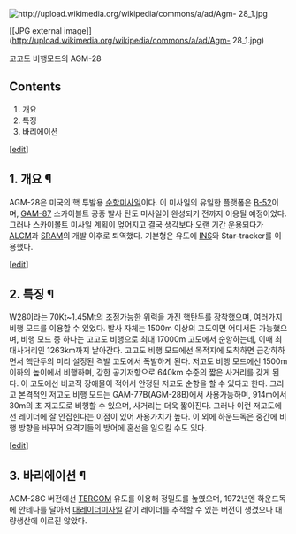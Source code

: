 ![http://upload.wikimedia.org/wikipedia/commons/a/ad/Agm-
28_1.jpg](http://upload.wikimedia.org/wikipedia/commons/a/ad/Agm-28_1.jpg)

[[JPG external image]](http://upload.wikimedia.org/wikipedia/commons/a/ad/Agm-
28_1.jpg)

  
고고도 비행모드의 AGM-28

## Contents

    

1. 개요 
2. 특징 
3. 바리에이션 

[[edit](http://rigvedawiki.net/r1/wiki.php/AGM-28?action=edit&section=1)]

## 1. 개요 ¶

AGM-28은 미국의 핵 투발용 [순항미사일](%EC%88%9C%ED%95%AD%20%EB%AF%B8%EC%82%AC%EC%9D%BC.md)이다. 이 미사일의 유일한
플랫폼은 [B-52](B-52.md)이며, [GAM-87](GAM-87.md) 스카이볼트 공중 발사 탄도 미사일이 완성되기 전까지
이용될 예정이었다. 그러나 스카이볼트 미사일 계획이 엎어지고 결국 생각보다 오랜 기간 운용되다가 [ALCM](ALCM.md)과
[SRAM](SRAM.md)의 개발 이후로 퇴역했다. 기본형은 유도에 [INS](INS.md)와 Star-tracker를
이용했다.

  

[[edit](http://rigvedawiki.net/r1/wiki.php/AGM-28?action=edit&section=2)]

## 2. 특징 ¶

W28이라는 70Kt~1.45Mt의 조정가능한 위력을 가진 핵탄두를 장착했으며, 여러가지 비행 모드를 이용할 수 있었다. 발사 자체는
1500m 이상의 고도이면 어디서든 가능했으며, 비행 모드 중 하나는 고고도 비행으로 최대 17000m 고도에서 순항하는데, 이때
최대사거리인 1263km까지 날아간다. 고고도 비행 모드에선 목적지에 도착하면 급강하하면서 핵탄두의 미리 설정된 격발 고도에서 폭발하게
된다. 저고도 비행 모드에선 1500m 이하의 높이에서 비행하며, 강한 공기저항으로 640km 수준의 짧은 사거리를 갖게 된다. 이 고도에선
비교적 장애물이 적어서 안정된 저고도 순항을 할 수 있다고 한다. 그리고 본격적인 저고도 비행 모드는 GAM-77B(AGM-28B)에서
사용가능하며, 914m에서 30m의 초 저고도로 비행할 수 있으며, 사거리는 더욱 짧아진다. 그러나 이런 저고도에선 레이더에 잘 안잡힌다는
이점이 있어 사용가치가 높다. 이 외에 하운드독은 중간에 비행 방향을 바꾸어 요격기들의 방어에 혼선을 일으킬 수도 있다.

  

[[edit](http://rigvedawiki.net/r1/wiki.php/AGM-28?action=edit&section=3)]

## 3. 바리에이션 ¶

AGM-28C 버전에선 [TERCOM](TERCOM.md) 유도를 이용해 정밀도를 높였으며, 1972년엔 하운드독에 안테나를 달아서
[대레이더미사일](%EB%8C%80%EB%A0%88%EC%9D%B4%EB%8D%94%20%EB%AF%B8%EC%82%AC%EC%9D%BC.md)
같이 레이더를 추적할 수 있는 버전이 생겼으나 대량생산에 이르진 않았다.


